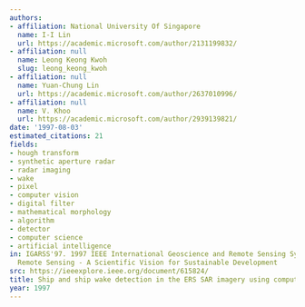 ```yaml
---
authors:
- affiliation: National University Of Singapore
  name: I-I Lin
  url: https://academic.microsoft.com/author/2131199832/
- affiliation: null
  name: Leong Keong Kwoh
  slug: leong_keong_kwoh
- affiliation: null
  name: Yuan-Chung Lin
  url: https://academic.microsoft.com/author/2637010996/
- affiliation: null
  name: V. Khoo
  url: https://academic.microsoft.com/author/2939139821/
date: '1997-08-03'
estimated_citations: 21
fields:
- hough transform
- synthetic aperture radar
- radar imaging
- wake
- pixel
- computer vision
- digital filter
- mathematical morphology
- algorithm
- detector
- computer science
- artificial intelligence
in: IGARSS'97. 1997 IEEE International Geoscience and Remote Sensing Symposium Proceedings.
  Remote Sensing - A Scientific Vision for Sustainable Development
src: https://ieeexplore.ieee.org/document/615824/
title: Ship and ship wake detection in the ERS SAR imagery using computer-based algorithm
year: 1997
---
```

